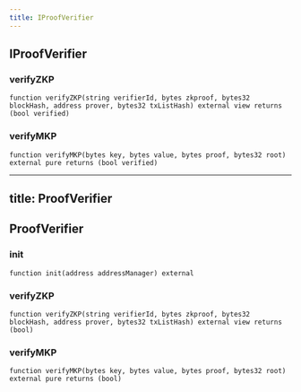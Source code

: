 ```yaml
---
title: IProofVerifier
---
```


## IProofVerifier

### verifyZKP

```solidity
function verifyZKP(string verifierId, bytes zkproof, bytes32 blockHash, address prover, bytes32 txListHash) external view returns (bool verified)
```

### verifyMKP

```solidity
function verifyMKP(bytes key, bytes value, bytes proof, bytes32 root) external pure returns (bool verified)
```

---

## title: ProofVerifier

## ProofVerifier

### init

```solidity
function init(address addressManager) external
```

### verifyZKP

```solidity
function verifyZKP(string verifierId, bytes zkproof, bytes32 blockHash, address prover, bytes32 txListHash) external view returns (bool)
```

### verifyMKP

```solidity
function verifyMKP(bytes key, bytes value, bytes proof, bytes32 root) external pure returns (bool)
```
